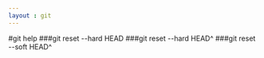 ```yaml
---
layout : git
---
```

#git help
###git reset --hard HEAD 
###git reset --hard HEAD^
###git reset --soft HEAD^
